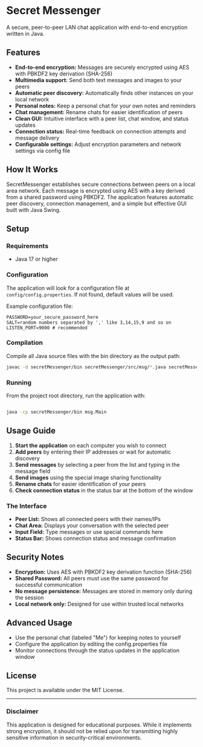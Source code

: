 # Secret Messenger

A secure, peer-to-peer LAN chat application with end-to-end encryption written in Java.

## Features

- **End-to-end encryption:** Messages are securely encrypted using AES with PBKDF2 key derivation (SHA-256)
- **Multimedia support:** Send both text messages and images to your peers
- **Automatic peer discovery:** Automatically finds other instances on your local network
- **Personal notes:** Keep a personal chat for your own notes and reminders
- **Chat management:** Rename chats for easier identification of peers
- **Clean GUI:** Intuitive interface with a peer list, chat window, and status updates
- **Connection status:** Real-time feedback on connection attempts and message delivery
- **Configurable settings:** Adjust encryption parameters and network settings via config file

## How It Works

SecretMessenger establishes secure connections between peers on a local area network. Each message is encrypted using AES with a key derived from a shared password using PBKDF2. The application features automatic peer discovery, connection management, and a simple but effective GUI built with Java Swing.

## Setup

### Requirements

- Java 17 or higher

### Configuration

The application will look for a configuration file at `config/config.properties`. If not found, default values will be used.

Example configuration file:
```properties
PASSWORD=your_secure_password_here
SALT=random numbers separated by ',' like 3,14,15,9 and so on
LISTEN_PORT=9000 # recommended
```

### Compilation

Compile all Java source files with the bin directory as the output path:

```bash
javac -d secretMessenger/bin secretMessenger/src/msg/*.java secretMessenger/src/msg/*/*.java
```

### Running

From the project root directory, run the application with:

```bash

java -cp secretMessenger/bin msg.Main
```

## Usage Guide

1. **Start the application** on each computer you wish to connect
2. **Add peers** by entering their IP addresses or wait for automatic discovery
3. **Send messages** by selecting a peer from the list and typing in the message field
4. **Send images** using the special image sharing functionality
5. **Rename chats** for easier identification of your peers
6. **Check connection status** in the status bar at the bottom of the window

### The Interface

- **Peer List:** Shows all connected peers with their names/IPs
- **Chat Area:** Displays your conversation with the selected peer
- **Input Field:** Type messages or use special commands here
- **Status Bar:** Shows connection status and message confirmation

## Security Notes

- **Encryption:** Uses AES with PBKDF2 key derivation function (SHA-256)
- **Shared Password:** All peers must use the same password for successful communication
- **No message persistence:** Messages are stored in memory only during the session
- **Local network only:** Designed for use within trusted local networks

## Advanced Usage

- Use the personal chat (labeled "Me") for keeping notes to yourself
- Configure the application by editing the config.properties file
- Monitor connections through the status updates in the application window

## License

This project is available under the MIT License.

---

### Disclaimer

This application is designed for educational purposes. While it implements strong encryption, it should not be relied upon for transmitting highly sensitive information in security-critical environments.
